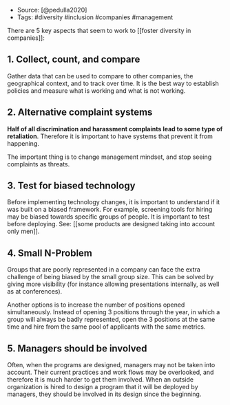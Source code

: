 
- Source: [@pedulla2020]
- Tags: #diversity #inclusion #companies #management 

There are 5 key aspects that seem to work to [[foster diversity in companies]]:

## 1. Collect, count, and compare
Gather data that can be used to compare to other companies, the geographical context, and to track over time. It is the best way to establish policies and measure what is working and what is not working. 

## 2. Alternative complaint systems
**Half of all discrimination and harassment complaints lead to some type of retaliation**. Therefore it is important to have systems that prevent it from happening. 

The important thing is to change management mindset, and stop seeing complaints as threats. 

## 3. Test for biased technology
Before implementing technology changes, it is important to understand if it was built on a biased framework. For example, screening tools for hiring may be biased towards specific groups of people. It is important to test before deploying. See: [[some products are designed taking into account only men]].

## 4. Small N-Problem
Groups that are poorly represented in a company can face the extra challenge of being biased by the small group size. This can be solved by giving more visibility (for instance allowing presentations internally, as well as at conferences). 

Another options is to increase the number of positions opened simultaneously. Instead of opening 3 positions through the year, in which a group will always be badly represented, open the 3 positions at the same time and hire from the same pool of applicants with the same metrics. 

## 5. Managers should be involved
Often, when the programs are designed, managers may not be taken into account. Their current practices and work flows may be overlooked, and therefore it is much harder to get them involved. When an outside organization is hired to design a program that it will be deployed by managers, they should be involved in its design since the beginning. 